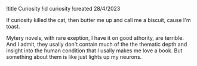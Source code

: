 !title Curiosity
!id curiosity
!created 28/4/2023

If curiosity killed the cat, then butter me up and call me a biscuit, cause I'm toast.

Mytery novels, with rare exeption, I have it on good athority, are terrible. And I admit, they usally don't contain much of the the thematic depth and insight into the human condition that I usally makes me love a book. But something about them is like just lights up my neurons.